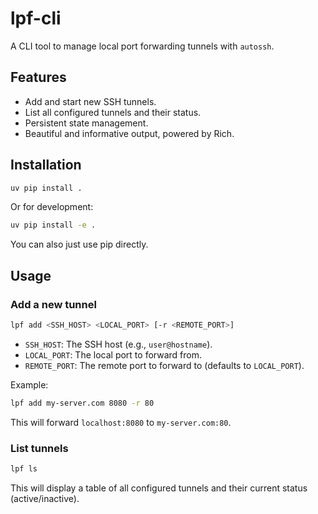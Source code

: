 # lpf-cli

A CLI tool to manage local port forwarding tunnels with `autossh`.

## Features

- Add and start new SSH tunnels.
- List all configured tunnels and their status.
- Persistent state management.
- Beautiful and informative output, powered by Rich.

## Installation

```bash
uv pip install .
```

Or for development:

```bash
uv pip install -e .
```

You can also just use pip directly.

## Usage

### Add a new tunnel

```bash
lpf add <SSH_HOST> <LOCAL_PORT> [-r <REMOTE_PORT>]
```

- `SSH_HOST`: The SSH host (e.g., `user@hostname`).
- `LOCAL_PORT`: The local port to forward from.
- `REMOTE_PORT`: The remote port to forward to (defaults to `LOCAL_PORT`).

Example:

```bash
lpf add my-server.com 8080 -r 80
```

This will forward `localhost:8080` to `my-server.com:80`.

### List tunnels

```bash
lpf ls
```

This will display a table of all configured tunnels and their current status (active/inactive).
